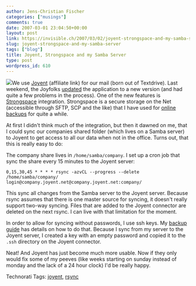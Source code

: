 ```yaml
---
author: Jens-Christian Fischer
categories: ["musings"]
comments: true
date: 2007-03-01 23:04:50+00:00
layout: post
link: https://invisible.ch/2007/03/02/joyent-strongspace-and-my-samba-server/
slug: joyent-strongspace-and-my-samba-server
tags: ["blog"]
title: Joyent, Strongspace and my Samba Server
type: post
wordpress_id: 610
---
```


![](/files/Joyent-StrongSpace.png)We use [Joyent][1] (affiliate link) for our mail (born out of Textdrive). Last weekend, the Joyfolks [updated][2] the application to a new version (and had  quite a few problems in the process). One of the new features is [Strongspace][3] integration. Strongspace is a secure storage on the Net (accessible through SFTP, SCP and the like) that I have used for [online backups][4] for quite a while.

At first I didn't think much of the integration, but then it dawned on me, that I could sync our companies shared folder (which lives on a Samba server) to Joyent to get access to all our data when not in the office. Turns out, that this is really easy to do:

The company share lives in `/home/samba/company`. I set up a cron job that sync the share every 15 minutes to the Joyent server:

    0,15,30,45 * * * * rsync -azvCL --progress --delete /home/samba/company/ login@company.joyent.net@company.joyent.net:company/

This sync all changes from the Samba server to the Joyent server. Because rsync assumes that there is one master source for syncing, it doesn't really support two-way syncing. Files that are added to the Joyent connector are deleted on the next rsync. I can live with that limitation for the moment.

In order to allow for syncing without passwords, I use ssh keys. My [backup guide][4] has details on how to do that. Because I sync from my server to the Joyent server, I created a key with an empty password and copied it to the `.ssh` directory on the Joyent connector. 

Neat! And Joyent has just become much more usable. Now if they only would fix some of my peeves (like weeks starting on sunday instead of monday and the lack of a 24 hour clock) I'd be really happy.

[1]: https://www.shareasale.com/r.cfm?B=57232&U;=196165&M;=10198
[2]: https://forum.joyent.com/viewtopic.php?id=959&p;=1
[3]: https://www.shareasale.com/r.cfm?B=69507&U;=196165&M;=10198
[4]: /2005/10/06/back-up/



Technorati Tags: [joyent](https://www.technorati.com/tag/joyent), [rsync](https://www.technorati.com/tag/rsync)
